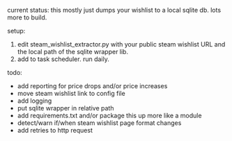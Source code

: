 

current status: this mostly just dumps your wishlist to a local sqlite db. lots more to build. 


setup:
1. edit steam_wishlist_extractor.py with your public steam wishlist URL and the local path of the sqlite wrapper lib.
2. add to task scheduler. run daily. 


todo:
* add reporting for price drops and/or price increases
* move steam wishlist link to config file
* add logging
* put sqlite wrapper in relative path
* add requirements.txt and/or package this up more like a module
* detect/warn if/when steam wishlist page format changes
* add retries to http request
